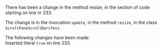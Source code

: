 There has been a change in the method resize, in the section of code starting on line nr 233.
  
The change is in the invocation ```update```, in the method ```resize```, in the class ```ScrollPaneScrollBarsTest```.
  
The following changes have been made:  
Inserted literal ```true``` on line 233.  
